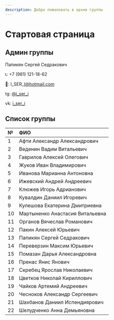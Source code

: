 ```yaml
---
description: Добро пожаловать в архив группы
---
```


# Стартовая страница

## Админ группы

Папикян Сергей Седракович

📞: +7 \(981\) 121-18-62

📧: I\_SER\_I@hotmail.com

tg: [@i\_ser\_i](https://t.me/i_ser_i)

vk: [i\_ser\_i](https://vk.com/i_ser_i)

## Список группы

| № | ФИО |
| :--- | :--- |
| 1 | Афти Александр Александрович |
| 2 | Веденин Вадим Витальевич |
| 3 | Гаврилов Алексей Олегович |
| 4 | Жуков Иван Владимирович |
| 5 | Иванова Марианна Антоновна |
| 6 | Ижевский Андрей Андреевич |
| 7 | Клюжев Игорь Адрианович |
| 8 | Кувалдин Даниил Игоревич |
| 9 | Кулешова Екатерина Дмитриевна |
| 10 | Мартыненко Анастасия Витальевна |
| 11 | Органов Вячеслав Романович |
| 12 | Пакин Алексей Юрьевич |
| 13 | Папикян Сергей Седракович |
| 14 | Переверзин Максим Юрьевич |
| 15 | Помазан Дарья Александровна |
| 16 | Пренас Янис Янович |
| 17 | Скребец Ярослав Николаевич |
| 18 | Цветков Николай Кириллович |
| 19 | Чайков Артемий Андреевич |
| 20 | Чесноков Александр Сергеевич |
| 21 | Шахбанов Даниил Испендиярович |
| 22 | Шелудченко Анна Демьяновна |

